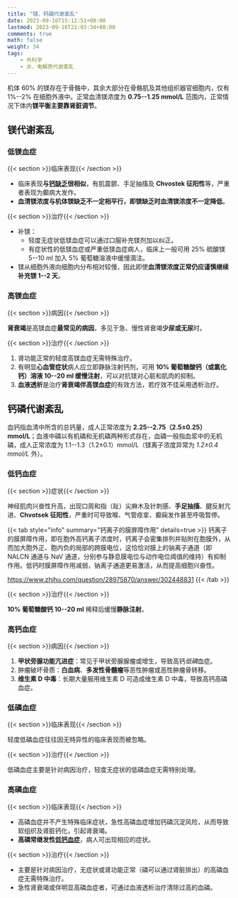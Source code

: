 ```yaml
---
title: "镁、钙磷代谢紊乱"
date: 2023-09-16T15:12:51+08:00
lastmod: 2023-09-16T21:03:34+08:00
comments: true
math: false
weight: 34
tags:
    - 外科学
    - 水、电解质代谢紊乱
---
```


机体 60% 的镁存在于骨骼中，其余大部分在骨骼肌及其他组织器官细胞内，仅有 1%--2% 在细胞外液中。正常血清镁浓度为 **0.75--1.25 mmol/L** 范围内，正常情况下体内**镁平衡主要靠肾脏调节**。

<!--more-->

## 镁代谢紊乱

### 低镁血症

{{< section >}}临床表现{{< /section >}}

- 临床表现**与[钙缺乏](#低钙血症)很相似**，有肌震颤、手足抽搐及 **Chvostek 征阳性**等，严重者表现为癫病大发作。
- **血清镁浓度与机体镁缺乏不一定相平行，即镁缺乏时血清镁浓度不一定降低**。

{{< section >}}治疗{{< /section >}}

- 补镁：
    - 轻度无症状低镁血症可以通过口服补充镁剂加以纠正。
    - 有症状性的低镁血症或严重低镁血症病人，临床上一般可用 25% 硫酸镁 5--10 ml 加入 5% 葡萄糖溶液中缓慢滴注。
- 镁从细胞外液向细胞内分布相对较慢，因此即使**血清镁浓度正常仍应谨慎继续补充镁 1--2 天**。

### 高镁血症

{{< section >}}病因{{< /section >}}

**肾衰竭**是高镁血症**最常见的病因**，多见于急、慢性肾衰竭**少尿或无尿**时。

{{< section >}}治疗{{< /section >}}

1. 肾功能正常的轻度高镁血症无需特殊治疗。
2. 有明显**心血管症状**病人应立即静脉注射钙剂，可用 **10% 葡萄糖酸钙（或氯化钙）溶液 10--20 ml 缓慢注射**，可以对抗镁对心脏和肌肉的抑制。
3. **血液透析**是治疗**肾衰竭伴高镁血症**的有效方法，若疗效不佳采用透析治疗。

## 钙磷代谢紊乱

血钙指血清中所含的总钙量，成人正常浓度为 **2.25--2.75（2.5±0.25）mmol/L**；血液中磷以有机磷和无机磷两种形式存在，血磷一般指血浆中的无机磷，成人正常浓度为 1.1--1.3（1.2±0.1）mmol/L（镁离子浓度异常为 *1.2±0.4 mmol/L* 外）。

### 低钙血症

{{< section >}}症状{{< /section >}}

神经肌肉兴奋性升高，出现口周和指（趾）尖麻木及针刺感、**手足抽搐**、腱反射亢进、**Chvotsek 征阳性**，严重时可导致喉、气管痉挛、癫痫发作甚至呼吸暂停。

{{< tab style="info" summary="钙离子的膜屏障作用" details=true >}}
钙离子的膜屏障作用，即在胞外高钙离子浓度时，钙离子会密集排列并贴附在胞膜外，从而加大胞外正、胞内负的局部的跨膜电位，这恰恰对膜上的钠离子通道（即 NALCN 通道与 NaV 通道，分别参与静息膜电位与动作电位阈值的维持）有抑制作用。低钙时膜屏障作用减弱，钠离子通道更易激活，从而提高细胞兴奋性。

https://www.zhihu.com/question/28975870/answer/302448831
{{< /tab >}}

{{< section >}}治疗{{< /section >}}

**10% 葡萄糖酸钙 10--20 ml** 稀释后缓慢**静脉注射**。

### 高钙血症

{{< section >}}病因{{< /section >}}

1. **甲状旁腺功能亢进症**：常见于甲状旁腺腺瘤或增生，导致高钙*低磷*血症。
2. 肿瘤破坏骨质：**白血病**、**多发性骨髓瘤**等恶性肿瘤或恶性肿瘤骨转移。
3. **维生素 D 中毒**：长期大量服用维生素 D 可造成维生素 D 中毒，导致高钙高磷血症。

### 低磷血症

{{< section >}}临床表现{{< /section >}}

轻度低磷血症往往因无特异性的临床表现而被忽略。

{{< section >}}治疗{{< /section >}}

低磷血症主要是针对病因治疗，轻度无症状的低磷血症无需特别处理。

### 高磷血症

{{< section >}}临床表现{{< /section >}}

- 高磷血症并不产生特殊临床症状，急性高磷血症增加钙磷沉淀风险，从而导致软组织及肾脏钙化，引起肾衰竭。
- **高磷常继发性[低钙血症](#低钙血症)**，病人可出现相应的症状。

{{< section >}}治疗{{< /section >}}

- 主要是针对病因治疗，无症状或肾功能正常（磷可以通过肾脏排出）的高磷血症无需特殊治疗。
- 急性肾衰竭或伴明显高磷血症者，可通过血液透析治疗清除过高的血磷。
